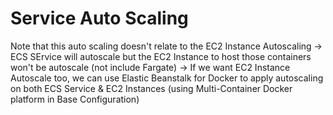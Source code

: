 # Service Auto Scaling

Note that this auto scaling doesn't relate to the EC2 Instance Autoscaling
-> ECS SErvice will autoscale but the EC2 Instance to host those containers won't be autoscale (not include Fargate)
-> If we want EC2 Instance Autoscale too, we can use Elastic Beanstalk for Docker to apply autoscaling on both ECS Service & EC2 Instances (using Multi-Container Docker platform in Base Configuration)
